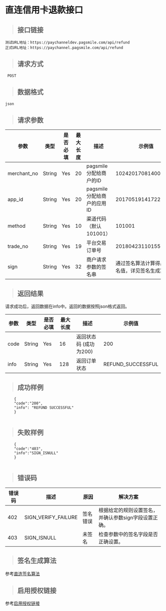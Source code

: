 # 直连信用卡退款接口


>## 接口链接

    测试URL地址：https://paychanneldev.pagsmile.com/api/refund
    正式URL地址：https://paychannel.pagsmile.com/api/refund 
    
>## 请求方式

     POST

>## 数据格式   
  
    json
    
>## 请求参数

参数 | 类型 | 是否必填 | 最大长度 | 描述 | 示例值
---  | ---  | ---      | ---      | ---  | ---
merchant_no | String | Yes | 20 | pagsmile分配给商户的ID | 1024201708140012289
app_id | String | Yes | 20 | pagsmile分配给商户的应用ID | 2017051914172236111
method   | String | Yes | 10 | 渠道代码（默认101001） | 101001 
trade_no | String | Yes | 19 | 平台交易订单号 | 2018042311015505011
sign | String | Yes | 32 | 商户请求参数的签名串 | 通过签名算法计算得出的签名值，详见签名生成算法

    

>## 返回结果

  请求成功后，返回数据在info中。返回的数据按照json格式返回。

参数 | 类型 | 是否必填 | 最大长度 | 描述 | 示例值
---  | ---  | ---      | ---      | ---  | ---
code | String | Yes | 16 | 返回状态码 (成功为200)| 200
info | String | Yes | 128 | 返回订单状态 | REFUND_SUCCESSFUL

>## 成功样例

```
    { 
    "code":"200",
    "info": "REFUND SUCCESSFUL"
    }
    
```

>## 失败样例

```
    { 
    "code":"403",
    "info":"SIGN_ISNULL"
    }
    
```  

>## 错误码

错误码 | 描述 | 原因 | 解决方案
---  | ---  | ---  | ---
402 | SIGN_VERIFY_FAILURE | 签名错误 | 根据给定的规则设置签名，并确认参数sign字段设置正确。
403 | SIGN_ISNULL | 未签名 | 检查参数中的签名字段是否正确设置。



>## 签名生成算法  

参考[直连签名算法](DriectSign)

>## 启用授权链接

参考[启用授权链接](AuthenticateUrl)
